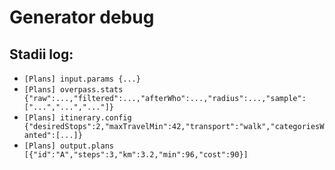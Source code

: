 # Generator debug

## Stadii log:

- `[Plans] input.params {...}`
- `[Plans] overpass.stats {"raw":...,"filtered":...,"afterWho":...,"radius":...,"sample":["...","...","..."]}`
- `[Plans] itinerary.config {"desiredStops":2,"maxTravelMin":42,"transport":"walk","categoriesWanted":[...]}`
- `[Plans] output.plans [{"id":"A","steps":3,"km":3.2,"min":96,"cost":90}]`
